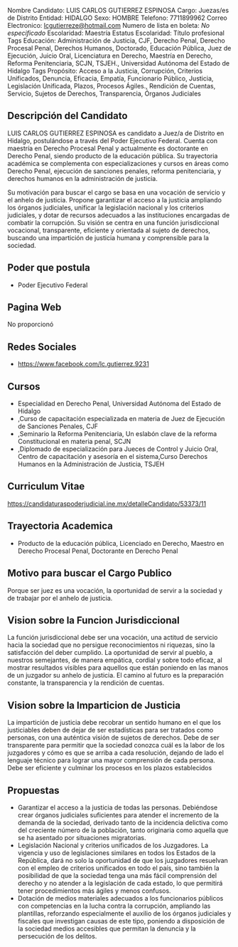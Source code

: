 Nombre Candidato: LUIS CARLOS GUTIERREZ ESPINOSA
Cargo: Juezas/es de Distrito
Entidad: HIDALGO
Sexo: HOMBRE
Telefono: 7711899962
Correo Electronico: lcgutierreze@hotmail.com
Numero de lista en boleta: *No especificado*
Escolaridad: Maestría
Estatus Escolaridad: Título profesional
Tags Educación: Administración de Justicia, CJF, Derecho Penal, Derecho Procesal Penal, Derechos Humanos, Doctorado, Educación Pública, Juez de Ejecución, Juicio Oral, Licenciatura en Derecho, Maestría en Derecho, Reforma Penitenciaria, SCJN, TSJEH., Universidad Autónoma del Estado de Hidalgo
Tags Propósito: Acceso a la Justicia, Corrupción, Criterios Unificados, Denuncia, Eficacia, Empatía, Funcionario Público, Justicia, Legislación Unificada, Plazos, Procesos Ágiles., Rendición de Cuentas, Servicio, Sujetos de Derechos, Transparencia, Órganos Judiciales


## Descripción del Candidato 

LUIS CARLOS GUTIERREZ ESPINOSA es candidato a Juez/a de Distrito en Hidalgo, postulándose a través del Poder Ejecutivo Federal. Cuenta con maestría en Derecho Procesal Penal y actualmente es doctorante en Derecho Penal, siendo producto de la educación pública. Su trayectoria académica se complementa con especializaciones y cursos en áreas como Derecho Penal, ejecución de sanciones penales, reforma penitenciaria, y derechos humanos en la administración de justicia.

Su motivación para buscar el cargo se basa en una vocación de servicio y el anhelo de justicia. Propone garantizar el acceso a la justicia ampliando los órganos judiciales, unificar la legislación nacional y los criterios judiciales, y dotar de recursos adecuados a las instituciones encargadas de combatir la corrupción. Su visión se centra en una función jurisdiccional vocacional, transparente, eficiente y orientada al sujeto de derechos, buscando una impartición de justicia humana y comprensible para la sociedad.


## Poder que postula

- Poder Ejecutivo Federal


## Pagina Web

No proporcionó


## Redes Sociales

- https://www.facebook.com/lc.gutierrez.9231


## Cursos

- Especialidad en Derecho Penal, Universidad Autónoma del Estado de Hidalgo
- ,Curso de capacitación especializada en materia de Juez de Ejecución de Sanciones Penales, CJF
- ,Seminario la Reforma Penitenciaria, Un eslabón clave de la reforma Constitucional en materia penal, SCJN
- ,Diplomado de especialización para Jueces de Control y Juicio Oral, Centro de capacitación y asesoría en el sistema,Curso Derechos Humanos en la Administración de Justicia, TSJEH


## Curriculum Vitae

https://candidaturaspoderjudicial.ine.mx/detalleCandidato/53373/11


## Trayectoria Academica

- Producto de la educación pública, Licenciado en Derecho, Maestro en Derecho Procesal Penal, Doctorante en Derecho Penal


## Motivo para buscar el Cargo Publico

Porque ser juez es una vocación, la oportunidad de servir a la sociedad y de trabajar por el anhelo de justicia.


## Vision sobre la Funcion Jurisdiccional

La función jurisdiccional debe ser una vocación, una actitud de servicio hacia la sociedad que no persigue reconocimientos ni riquezas, sino la satisfacción del deber cumplido. La oportunidad de servir al pueblo, a nuestros semejantes, de manera empática, cordial y sobre todo eficaz, al mostrar resultados visibles para aquellos que están poniendo en las manos de un juzgador su anhelo de justicia. El camino al futuro es la preparación constante, la transparencia y la rendición de cuentas.


## Vision sobre la Imparticion de Justicia

La impartición de justicia debe recobrar un sentido humano en el que los justiciables deben de dejar de ser estadísticas para ser tratados como personas, con una auténtica visión de sujetos de derechos. Debe de ser transparente para permitir que la sociedad conozca cuál es la labor de los juzgadores y cómo es que se arriba a cada resolución, dejando de lado el lenguaje técnico para lograr una mayor comprensión de cada persona. Debe ser eficiente y culminar los procesos en los plazos establecidos


## Propuestas

- Garantizar el acceso a la justicia de todas las personas. Debiéndose crear órganos judiciales suficientes para atender el incremento de la demanda de la sociedad, derivado tanto de la incidencia delictiva como del creciente número de la población, tanto originaria como aquella que se ha asentado por situaciones migratorias.
- Legislación Nacional y criterios unificados de los Juzgadores. La vigencia y uso de legislaciones similares en todos los Estados de la República, dará no solo la oportunidad de que los juzgadores resuelvan con el empleo de criterios unificados en todo el país, sino también la posibilidad de que la sociedad tenga una más fácil comprensión del derecho y no atender a la legislación de cada estado, lo que permitirá tener procedimientos más ágiles y menos confusos.
- Dotación de medios materiales adecuados a los funcionarios públicos con competencias en la lucha contra la corrupción, ampliando las plantillas, reforzando especialmente el auxilio de los órganos judiciales y fiscales que investigan causas de este tipo, poniendo a disposición de la sociedad medios accesibles que permitan la denuncia y la persecución de los delitos.

